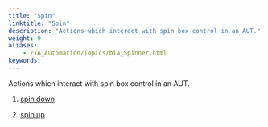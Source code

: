 ```yaml
--- 
title: "Spin"
linktitle: "Spin"
description: "Actions which interact with spin box control in an AUT."
weight: 9
aliases: 
    - /TA_Automation/Topics/bia_Spinner.html
keywords: 
---
```


Actions which interact with spin box control in an AUT.

1.  [spin down](/automation-guide/action-based-testing-language/built-in-actions/user-interface-actions/spin/spin-down)  

2.  [spin up](/automation-guide/action-based-testing-language/built-in-actions/user-interface-actions/spin/spin-up)  





